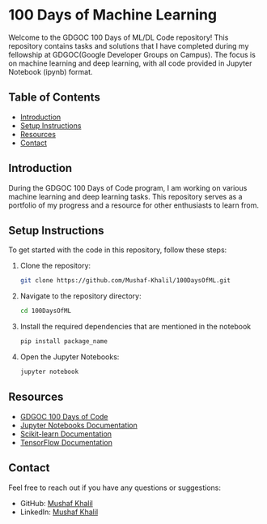 # 100 Days of Machine Learning

Welcome to the GDGOC 100 Days of ML/DL  Code repository! This repository contains tasks and solutions that I have completed during my fellowship at GDGOC(Google Developer Groups on Campus). The focus is on machine learning and deep learning, with all code provided in Jupyter Notebook (ipynb) format.

## Table of Contents

- [Introduction](##introduction)
- [Setup Instructions](##setup-instructions)
- [Resources](##resources)
- [Contact](##contact)

## Introduction

During the GDGOC 100 Days of Code program, I am working on various machine learning and deep learning tasks. This repository serves as a portfolio of my progress and a resource for other enthusiasts to learn from.

## Setup Instructions

To get started with the code in this repository, follow these steps:

1. Clone the repository:
   ```sh
   git clone https://github.com/Mushaf-Khalil/100DaysOfML.git

2. Navigate to the repository directory:
   ```sh
   cd 100DaysOfML

3. Install the required dependencies that are mentioned in the notebook
   ```sh
   pip install package_name


4. Open the Jupyter Notebooks:
   ```sh
   jupyter notebook


## Resources
- [GDGOC 100 Days of Code](https://github.com/Mushaf-Khalil/100DaysOfML.git)
- [Jupyter Notebooks Documentation](https://docs.jupyter.org/en/latest/)
- [Scikit-learn Documentation](https://scikit-learn.org/stable/)
- [TensorFlow Documentation](https://www.tensorflow.org/learn)


## Contact
Feel free to reach out if you have any questions or suggestions:

- GitHub: <a href="https://github.com/Mushaf-Khalil" target="_blank">Mushaf Khalil</a> 
- LinkedIn: <a href="https://www.linkedin.com/in/mushaf-khalil/" target="_blank">Mushaf Khalil</a> 
